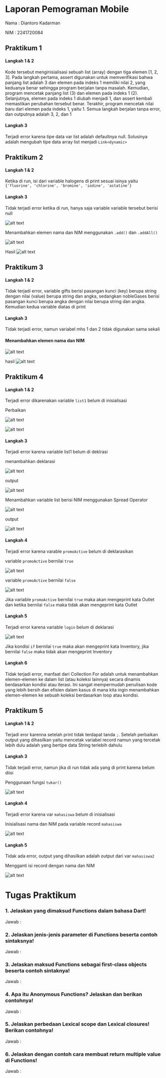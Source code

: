 # Laporan Pemograman Mobile
Nama : Diantoro Kadarman

NIM  : 2241720084
## Praktikum 1
#### Langkah 1 & 2

Kode tersebut menginisialisasi sebuah list (array) dengan tiga elemen [1, 2, 3]. Pada langkah pertama, assert digunakan untuk memverifikasi bahwa panjang list adalah 3 dan elemen pada indeks 1 memiliki nilai 2, yang keduanya benar sehingga program berjalan tanpa masalah. Kemudian, program mencetak panjang list (3) dan elemen pada indeks 1 (2). Selanjutnya, elemen pada indeks 1 diubah menjadi 1, dan assert kembali memastikan perubahan tersebut benar. Terakhir, program mencetak nilai baru dari elemen pada indeks 1, yaitu 1. Semua langkah berjalan tanpa error, dan outputnya adalah 3, 2, dan 1

#### Langkah 3
Terjadi error karena tipe data var list adalah defaultnya null. Solusinya adalah mengubah tipe data array list menjadi ```Link<dynamic>```

## Praktikum 2
#### Langkah 1 & 2
Ketika di run, isi dari variable halogens di print sesuai isinya yaitu ```{'fluorine', 'chlorine', 'bromine', 'iodine', 'astatine'}```

#### Langkah 3
Tidak terjadi error ketika di run, hanya saja variable variable tersebut berisi null

![alt text](img/image.png)

Menambahkan elemen nama dan NIM menggunakan ```.add()``` dan ```.addAll()```

![alt text](img/image-1.png)

Hasil
![alt text](img/image-2.png)


## Praktikum 3
#### Langkah 1 & 2
Tidak terjadi error, variable gifts berisi pasangan kunci (key) berupa string dengan nilai (value) berupa string dan angka, sedangkan nobleGases berisi pasangan kunci berupa angka dengan nilai berupa string dan angka. Kemudian kedua variable diatas di print

#### Langkah 3
Tidak terjadi error, namun variabel mhs 1 dan 2 tidak digunakan sama sekali

#### Menambahkan elemen nama dan NIM
![alt text](img/image-3.png)

hasil
![alt text](img/image-4.png)

## Praktikum 4
#### Langkah 1 & 2
Terjadi error dikarenakan variable ```list1``` belum di inisialisasi

Perbaikan

![alt text](img/image-5.png)

![alt text](img/image-6.png)

#### Langkah 3 
Terjadi error karena variable list1 belum di deklrasi

menambahkan deklarasi 

![alt text](img/image-7.png)

output

![alt text](img/image-8.png)

Menambahkan variable list berisi NIM menggunakan Spread Operator

![alt text](img/image-9.png)

output 

![alt text](img/image-10.png)

#### Langkah 4
Terjadi error karena varable ```promoActive``` belum di deklarasikan

variable ```promoActive``` bernilai ```true```

![alt text](img/image-11.png)

variable ```promoActive``` bernilai ```false```

![alt text](img/image-12.png)

Jika variable ```promoActive``` bernilai ```true``` maka akan mengeprint kata Outlet dan ketika bernilai ```false``` maka tidak akan mengeprint kata Outlet

#### Langkah 5
Terjadi error karena variable ```login``` belum di deklarasi

![alt text](img/image-13.png)

Jika kondisi ```if``` bernilai ```true``` maka akan mengeprint kata Inventory, jika bernilai ```false``` maka tidak akan mengeprint Inventory

#### Langkah 6
Tidak terjadi error, manfaat dari Collection For adalah untuk menambahkan elemen-elemen ke dalam list (atau koleksi lainnya) secara dinamis berdasarkan kondisi atau iterasi. Ini sangat mempermudah penulisan kode yang lebih bersih dan efisien dalam kasus di mana kita ingin menambahkan elemen-elemen ke sebuah koleksi berdasarkan loop atau kondisi.


## Praktikum 5
#### Langkah 1 & 2
Terjadi eror karenna setelah print tidak terdapat tanda ```;```. Setelah perbaikan output yang dihasilkan yaitu mencetak variabel record namun yang tercetak lebih dulu adalah yang bertipe data String terlebih dahulu

#### Langkah 3
Tidak terjadi error, namun jika di run tidak ada yang di print karena belum diisi

Penggunaan fungsi ```tukar()```

![alt text](img/image-14.png)

#### Langkah 4
Terjadi error karena var ```mahasiswa``` belum di inisialisasi

Inisialisasi nama dan NIM pada variable record ```mahasiswa```

![alt text](img/image-15.png)

#### Langkah 5
Tidak ada error, output yang dihasilkan adalah output dari var ```mahasiswa2```

Mengganti isi record dengan nama dan NIM

![alt text](img/image-16.png)


# Tugas Praktikum 
### 1. Jelaskan yang dimaksud Functions dalam bahasa Dart!
Jawab :

### 2. Jelaskan jenis-jenis parameter di Functions beserta contoh sintaksnya!
Jawab :

### 3. Jelaskan maksud Functions sebagai first-class objects beserta contoh sintaknya!
Jawab :

### 4. Apa itu Anonymous Functions? Jelaskan dan berikan contohnya!
Jawab :

### 5. Jelaskan perbedaan Lexical scope dan Lexical closures! Berikan contohnya!
Jawab :

### 6. Jelaskan dengan contoh cara membuat return multiple value di Functions!
Jawab :